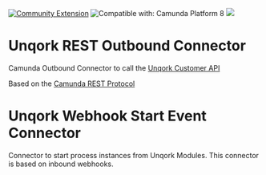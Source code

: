 [![Community Extension](https://img.shields.io/badge/Community%20Extension-An%20open%20source%20community%20maintained%20project-FF4700)](https://github.com/camunda-community-hub/community)
![Compatible with: Camunda Platform 8](https://img.shields.io/badge/Compatible%20with-Camunda%20Platform%208-0072Ce)
[![](https://img.shields.io/badge/Lifecycle-Incubating-blue)](https://github.com/Camunda-Community-Hub/community/blob/main/extension-lifecycle.md#incubating-)

# Unqork REST Outbound Connector

Camunda Outbound Connector to call the [Unqork Customer API](https://developers.unqork.io/)

Based on the [Camunda REST Protocol](https://docs.camunda.io/docs/components/connectors/protocol/rest/)

# Unqork Webhook Start Event Connector

Connector to start process instances from Unqork Modules. This connector is based on inbound webhooks.

